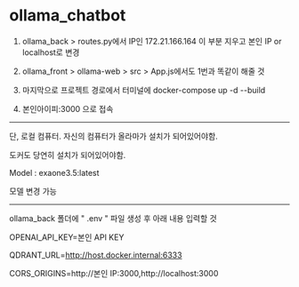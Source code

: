 # ollama_chatbot
1. ollama_back > routes.py에서 IP인 172.21.166.164 이 부분 지우고 본인 IP or localhost로 변경

2. ollama_front > ollama-web > src > App.js에서도 1번과 똑같이 해줄 것

3. 마지막으로 프로젝트 경로에서 터미널에 docker-compose up -d --build

4. 본인아이피:3000 으로 접속

-----
단, 로컬 컴퓨터. 자신의 컴퓨터가 올라마가 설치가 되어있어야함.

도커도 당연히 설치가 되어있어야함.

Model : exaone3.5:latest

모델 변경 가능

-----
ollama_back 폴더에 " .env " 파일 생성 후 아래 내용 입력할 것

OPENAI_API_KEY=본인 API KEY

QDRANT_URL=http://host.docker.internal:6333

CORS_ORIGINS=http://본인 IP:3000,http://localhost:3000
